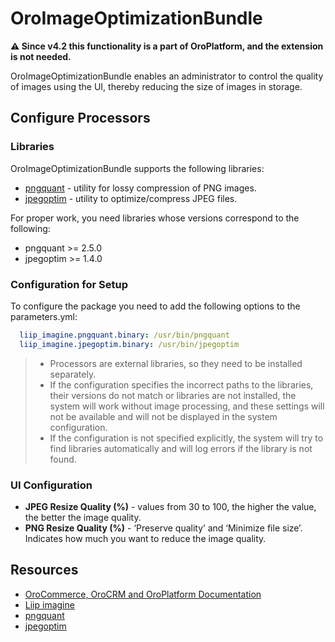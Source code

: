 # OroImageOptimizationBundle

**⚠️ Since v4.2 this functionality is a part of OroPlatform, and the extension is not needed.**


OroImageOptimizationBundle enables an administrator to control the quality of images using the UI, thereby reducing the size of images in storage.

## Configure Processors

### Libraries

OroImageOptimizationBundle supports the following libraries:
 * [pngquant](https://pngquant.org/) - utility for lossy compression of PNG images.
 * [jpegoptim](https://github.com/tjko/jpegoptim) - utility to optimize/compress JPEG files.

For proper work, you need libraries whose versions correspond to the following:
 * pngquant >= 2.5.0
 * jpegoptim >= 1.4.0

### Configuration for Setup

To configure the package you need to add the following options to the parameters.yml:

``` yaml
  liip_imagine.pngquant.binary: /usr/bin/pngquant
  liip_imagine.jpegoptim.binary: /usr/bin/jpegoptim
```

> * Processors are external libraries, so they need to be installed separately.
> * If the configuration specifies the incorrect paths to the libraries, their versions do not match or libraries are not installed, the system will work without image processing, and these settings will not be available and will not be displayed in the system configuration.
> * If the configuration is not specified explicitly, the system will try to find libraries automatically and will log errors if the library is not found.

### UI Configuration

 * **JPEG Resize Quality (%)** - values from 30 to 100, the higher the value, the better the image quality.
 * **PNG Resize Quality (%)** - ‘Preserve quality’ and ‘Minimize file size’. Indicates how much you want to reduce the image quality.

Resources
---------

  * [OroCommerce, OroCRM and OroPlatform Documentation](https://doc.oroinc.com)
  * [Liip imagine](https://github.com/liip/LiipImagineBundle)
  * [pngquant](https://pngquant.org)
  * [jpegoptim](https://github.com/tjko/jpegoptim)
